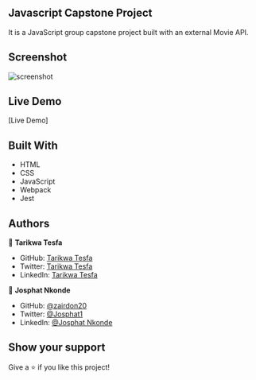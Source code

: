 ## Javascript Capstone Project

It is a JavaScript group capstone project built with an external Movie API.

## Screenshot

![screenshot](https://user-images.githubusercontent.com/38283436/153200284-0fe1978e-8b14-48f9-a59a-5f5aba8bdd1b.png)

## Live Demo

[Live Demo]
## Built With

- HTML
- CSS
- JavaScript
- Webpack
- Jest

## Authors

👤 **Tarikwa Tesfa**

- GitHub: [Tarikwa Tesfa](https://github.com/tariktesfa)
- Twitter: [Tarikwa Tesfa](https://twitter.com/tarik_tesfa)
- LinkedIn: [Tarikwa Tesfa](https://www.linkedin.com/in/tarikwa-tesfa-232a64167/)

👤 **Josphat Nkonde**

- GitHub: [@zairdon20](https://github.com/zairdon20)
- Twitter: [@Josphat1](https://twitter.com/Josphat1)
- LinkedIn: [@Josphat Nkonde](https://www.linkedin.com/in/josphat-nkonde-092510183/)

## Show your support

Give a ⭐ if you like this project!